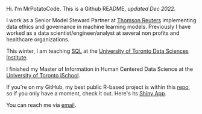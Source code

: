 Hi. I’m MrPotatoCode. This is a Github README, _updated Dec 2022_.

I work as a Senior Model Steward Partner at [Thomson Reuters](https://www.thomsonreuters.com/en.html) implementing data ethics and governance in machine learning models. Previously I have worked as a data scientist/engineer/analyst at several non profits and healthcare organizations.

This winter, I am teaching [SQL](https://github.com/mrpotatocode/DSI_SQL) at the [University of Toronto Data Sciences Institute](https://datasciences.utoronto.ca/).

I finished my Master of Information in Human Centered Data Science at the [University of Toronto iSchool](https://ischool.utoronto.ca/current-students/programs-courses/programs-of-study/master-of-information/human-centred-data-science-hcds/).

If you're on my GitHub, my best public R-based project is within this [repo](https://github.com/mrpotatocode/COFFEE_COFFEE_COFFEE), so if you only have a moment, check it out. Here's its [Shiny App](https://mrpotatocode.shinyapps.io/TastingNotePredictions/). 

You can reach me via <a href="mailto:mrpotatocode@ttrroossee.anonaddy.com">email</a>.
